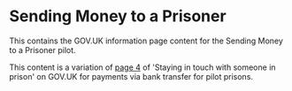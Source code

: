 # Sending Money to a Prisoner

This contains the GOV.UK information page content for the Sending Money to a Prisoner pilot.

This content is a variation of [page 4](https://www.gov.uk/staying-in-touch-with-someone-in-prison/sending-money) of 'Staying in touch with someone in prison' on GOV.UK for payments via bank transfer for pilot prisons. 
